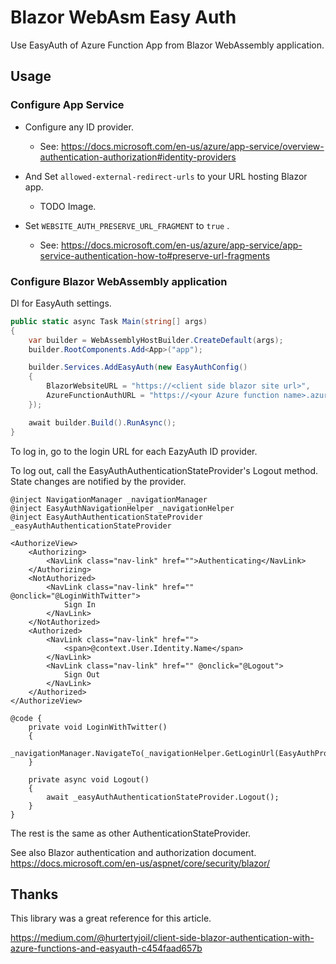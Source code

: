 # Blazor WebAsm Easy Auth

Use EasyAuth of Azure Function App from Blazor WebAssembly application.


## Usage

### Configure App Service

- Configure any ID provider.
	- See: https://docs.microsoft.com/en-us/azure/app-service/overview-authentication-authorization#identity-providers
- And Set `allowed-external-redirect-urls` to your URL hosting Blazor app.
	- TODO Image.

- Set `WEBSITE_AUTH_PRESERVE_URL_FRAGMENT` to  `true` .
	- See: 
https://docs.microsoft.com/en-us/azure/app-service/app-service-authentication-how-to#preserve-url-fragments


### Configure Blazor WebAssembly application

DI for EasyAuth settings.

```cs
public static async Task Main(string[] args)
{
    var builder = WebAssemblyHostBuilder.CreateDefault(args);
    builder.RootComponents.Add<App>("app");

    builder.Services.AddEasyAuth(new EasyAuthConfig()
    {
        BlazorWebsiteURL = "https://<client side blazor site url>",
        AzureFunctionAuthURL = "https://<your Azure function name>.azurewebsites.net",   
    });

    await builder.Build().RunAsync();
}
```

To log in, go to the login URL for each EazyAuth ID provider.

To log out, call the EasyAuthAuthenticationStateProvider's Logout method. State changes are notified by the provider.

```razor
@inject NavigationManager _navigationManager
@inject EasyAuthNavigationHelper _navigationHelper
@inject EasyAuthAuthenticationStateProvider _easyAuthAuthenticationStateProvider

<AuthorizeView>
    <Authorizing>
        <NavLink class="nav-link" href="">Authenticating</NavLink>
    </Authorizing>
    <NotAuthorized>
        <NavLink class="nav-link" href="" @onclick="@LoginWithTwitter">
            Sign In
        </NavLink>
    </NotAuthorized>
    <Authorized>
        <NavLink class="nav-link" href="">
            <span>@context.User.Identity.Name</span>
        </NavLink>
        <NavLink class="nav-link" href="" @onclick="@Logout">
            Sign Out
        </NavLink>
    </Authorized>
</AuthorizeView>

@code {
    private void LoginWithTwitter()
    {
        _navigationManager.NavigateTo(_navigationHelper.GetLoginUrl(EasyAuthProvider.Twitter));
    }

    private async void Logout()
    {
        await _easyAuthAuthenticationStateProvider.Logout();
    }
}
```

The rest is the same as other AuthenticationStateProvider.

See also Blazor authentication and authorization document.
https://docs.microsoft.com/en-us/aspnet/core/security/blazor/


## Thanks

This library was a great reference for this article.

https://medium.com/@hurtertyjoil/client-side-blazor-authentication-with-azure-functions-and-easyauth-c454faad657b

